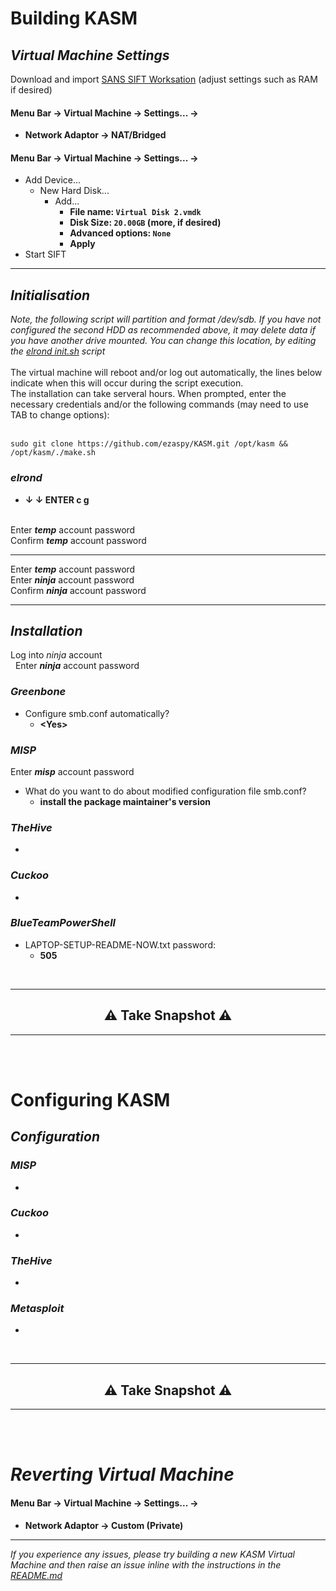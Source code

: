 # Building KASM

## _Virtual Machine Settings_
Download and import [SANS SIFT Worksation](https://www.sans.org/tools/sift-workstation/) (adjust settings such as RAM if desired)<br>

#### **Menu Bar -> Virtual Machine -> Settings... ->**

- **Network Adaptor -> NAT/Bridged**<br>

#### **Menu Bar -> Virtual Machine -> Settings... ->**
 - Add Device...
   - New Hard Disk...
     - Add...
       - **File name: `Virtual Disk 2.vmdk`**
       - **Disk Size: `20.00GB` (more, if desired)**
       - **Advanced options: `None`**
       - **Apply**
- Start SIFT<br>

---
## _Initialisation_
_Note, the following script will partition and format /dev/sdb. If you have not configured the second HDD as recommended above, it may delete data if you have another drive mounted. You can change this location, by editing the [elrond init.sh](https://github.com/ezaspy/elrond/blob/main/elrond/tools/config/scripts/init.sh) script_<br><br>
The virtual machine will reboot and/or log out automatically, the lines below indicate when this will occur during the script execution.<br>
The installation can take serveral hours. When prompted, enter the necessary credentials and/or the following commands (may need to use TAB to change options):<br><br>
```
sudo git clone https://github.com/ezaspy/KASM.git /opt/kasm && /opt/kasm/./make.sh
```
### _elrond_
 - **&darr; &darr; ENTER c g**<br><br>

Enter **_temp_** account password<br>
Confirm **_temp_** account password<br>

---

Enter **_temp_** account password<br>
Enter **_ninja_** account password<br>
Confirm **_ninja_** account password<br>

---
## _Installation_
Log into _ninja_ account<br>
&nbsp;&nbsp;Enter **_ninja_** account password<br>
### _Greenbone_
 - Configure smb.conf automatically?<br>
   - **&lt;Yes&gt;**<br>
### _MISP_
Enter **_misp_** account password<br>
 - What do you want to do about modified configuration file smb.conf?<br>
   - **install the package maintainer's version**<br>
### _TheHive_
 - 
### _Cuckoo_
 - 
### _BlueTeamPowerShell_
 - LAPTOP-SETUP-README-NOW.txt password:
   - **505**
<br>

---
<h2 align="center">⚠️ Take Snapshot ⚠️</h2>

---
<br><br>

# Configuring KASM

## _Configuration_
### _MISP_
 - 
### _Cuckoo_
 - 
### _TheHive_
 - 
### _Metasploit_
 - 
<br>

---
<h2 align="center">⚠️ Take Snapshot ⚠️</h2>

---
<br><br>

# _Reverting Virtual Machine_

#### **Menu Bar -> Virtual Machine -> Settings... ->**

- **Network Adaptor -> Custom (Private)**<br>

---

_If you experience any issues, please try building a new KASM Virtual Machine and then raise an issue inline with the instructions in the [README.md](https://github.com/ezaspy/KASM/blob/main/kasm/README.md)_<br>